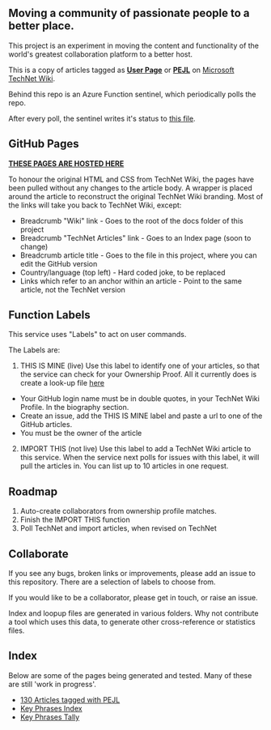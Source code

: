 ## Moving a community of passionate people to a better place.

This project is an experiment in moving the content and functionality of the world's greatest collaboration platform to a better host.

This is a copy of articles tagged as **[User Page](https://social.technet.microsoft.com/wiki/contents/articles/tags/User+Page/default.aspx)** or **[PEJL](https://social.technet.microsoft.com/wiki/contents/articles/tags/PEJL/default.aspx)** on [Microsoft TechNet Wiki](https://social.technet.microsoft.com/wiki).

Behind this repo is an Azure Function sentinel, which periodically polls the repo.

After every poll, the sentinel writes it's status to [this file](/Wiki/blob/master/logs/WikiSentinelStatus.json).


## GitHub Pages

**[THESE PAGES ARE HOSTED HERE](https://technet2.github.io/Wiki)**

To honour the original HTML and CSS from TechNet Wiki, the pages have been pulled without any changes to the article body. 
A wrapper is placed around the article to reconstruct the original TechNet Wiki branding. 
Most of the links will take you back to TechNet Wiki, except:
* Breadcrumb "Wiki" link - Goes to the root of the docs folder of this project
* Breadcrumb "TechNet Articles" link - Goes to an Index page (soon to change)
* Breadcrumb article title - Goes to the file in this project, where you can edit the GitHub version
* Country/language (top left) - Hard coded joke, to be replaced
* Links which refer to an anchor within an article - Point to the same article, not the TechNet version

## Function Labels

This service uses "Labels" to act on user commands.

The Labels are:

1. THIS IS MINE (live)
Use this label to identify one of your articles, so that the service can check for your Ownership Proof. 
All it currently does is create a look-up file [here](https://github.com/technet2/Wiki/tree/master/authors)
* Your GitHub login name must be in double quotes, in your TechNet Wiki Profile. In the biography section.
* Create an issue, add the THIS IS MINE label and paste a url to one of the GitHub articles.
* You must be the owner of the article

2. IMPORT THIS (not live)
Use this label to add a TechNet Wiki article to this service. When the service next polls for issues with this label, it will pull the articles in. You can list up to 10 articles in one request.


## Roadmap

1. Auto-create collaborators from ownership profile matches.
2. Finish the IMPORT THIS function
3. Poll TechNet and import articles, when revised on TechNet

## Collaborate

If you see any bugs, broken links or improvements, please add an issue to this repository. There are a selection of labels to choose from.

If you would like to be a collaborator, please get in touch, or raise an issue.

Index and loopup files are generated in various folders. Why not contribute a tool which uses this data, to generate other cross-reference or statistics files.

## Index

Below are some of the pages being generated and tested.
Many of these are still 'work in progress'.
 
* [130 Articles tagged with PEJL](https://technet2.github.io/Wiki/PageIndex1.html)
* [Key Phrases Index](https://technet2.github.io/Wiki/KeyPhrasesIndex.html)
* [Key Phrases Tally](https://technet2.github.io/Wiki/KeyPhrasesTally.html)
